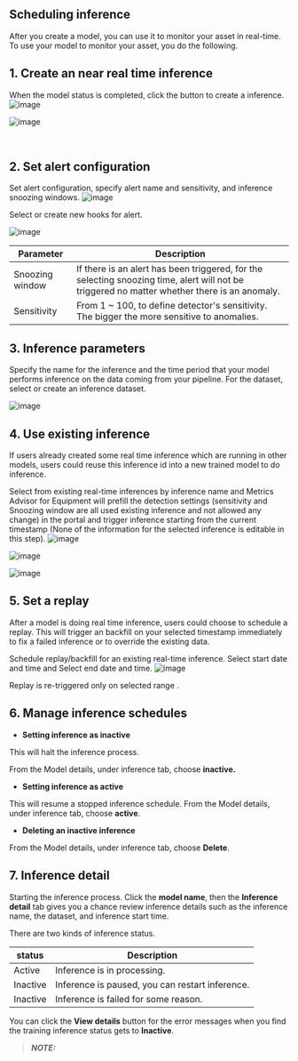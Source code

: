 ## Scheduling inference
After you create a model, you can use it to monitor your asset in real-time. To use your model to monitor your asset, you do the following.

## 1. Create an near real time inference

When the model status is completed, click the button to create a inference. 
![image](https://user-images.githubusercontent.com/36343326/176591157-ca84e705-aead-420e-990d-590f925ef756.png)

![image](https://user-images.githubusercontent.com/36343326/176591110-d887bd68-3241-43a3-8b6d-6f557bbc1f2a.png)



​             

## 2. Set alert configuration

Set alert configuration, specify alert name and sensitivity, and  inference snoozing windows.
![image](https://user-images.githubusercontent.com/36343326/176591239-1aab9a06-0d90-4d13-8f2c-37edab1b1d92.png)

Select or create new hooks for alert.

![image](https://user-images.githubusercontent.com/36343326/176645158-90e62e49-b68a-4678-bfe1-65ed9661b770.png)

| Parameter       | Description                                                  |
| --------------- | ------------------------------------------------------------ |
| Snoozing window | If there is an alert has been triggered, for the selecting snoozing time, alert will not be triggered no matter whether there is an anomaly. |
| Sensitivity     | From 1 ~ 100, to define detector's sensitivity. The bigger the more sensitive to anomalies. |

## 3. Inference parameters

Specify the name for the inference and the time period that your model performs inference on the data coming from your pipeline.
For the dataset, select or create an inference dataset.
 
![image](https://user-images.githubusercontent.com/36343326/176644652-a9e9993b-6381-461d-ab04-7397c6663bff.png)


## 4. Use existing inference

If users already created some real time inference which are running in other models, users could reuse this inference id into a new trained model to do inference.  	

Select from existing real-time inferences by inference name and Metrics Advisor for Equipment will prefill the detection settings    (sensitivity and Snoozing window are all used existing inference and not allowed any change) in the portal and trigger inference starting from the current timestamp (None of the information for the selected inference is editable in this step).
![image](https://user-images.githubusercontent.com/36343326/176644500-84af22bd-370d-4e37-9d2e-aef42e21bea3.png)
  

                                             
![image](https://user-images.githubusercontent.com/36343326/176591367-fe6aa6e0-11a7-4854-aa98-74e79bc13c41.png)



![image](https://user-images.githubusercontent.com/36343326/176591438-dfbad83b-c300-41c1-a692-de23ce6c99b3.png)



## 5. Set a replay

After a model is doing real time inference, users could choose to schedule a replay. This will trigger an backfill on your selected timestamp immediately to fix a failed inference or to override the existing data.

Schedule replay/backfill for an existing real-time inference.
Select start date and time and Select end date and time.
![image](https://user-images.githubusercontent.com/36343326/176645839-c3fe65b1-ad9f-4211-8fc7-30ba96ab5c3d.png)

Replay is re-triggered only on selected range   .

## 6. Manage inference schedules

- **Setting inference as inactive**

This will halt the inference process.

From the Model details, under inference tab, choose **inactive.**

- **Setting inference as active**

This will resume a stopped inference schedule.
From the Model details, under inference tab, choose **active**.

- **Deleting an inactive inference**

From the Model details, under inference tab, choose **Delete**.



## 7. Inference detail

Starting the inference process. Click the **model name**, then the **Inference detail** tab gives you a chance review inference details such as the inference name, the dataset, and inference start time.

There are two kinds of inference status.

| status   | Description                                     |
| -------- | ----------------------------------------------- |
| Active   | Inference is in processing.                     |
| Inactive | Inference is paused, you can restart inference. |
| Inactive | Inference is failed for some reason.            |

You can click the **View details** button for the error messages when you find the training inference status gets to **Inactive**.



> **_NOTE:_** 
